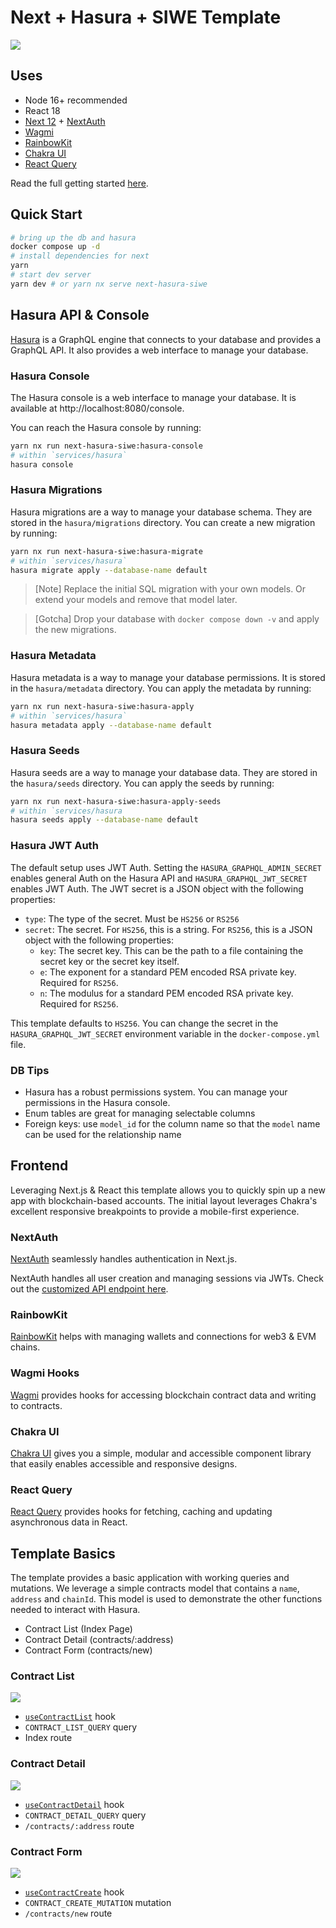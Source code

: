 # Next + Hasura + SIWE Template

![](./services/assets/contract_list.png)

## Uses

- Node 16+ recommended
- React 18
- [Next 12](https://nextjs.org) + [NextAuth](https://next-auth.js.org)
- [Wagmi](https://wagmi.sh/)
- [RainbowKit](https://www.rainbowkit.com)
- [Chakra UI](https://chakra-ui.com/)
- [React Query](https://tanstack.com/query/v4)

Read the full getting started [here](https://me.scottrepreneur.eth.limo/posts/2022-08-16---Next-Hasura-SIWE-Template/).

## Quick Start

```bash
# bring up the db and hasura
docker compose up -d
# install dependencies for next
yarn
# start dev server
yarn dev # or yarn nx serve next-hasura-siwe
```

## Hasura API & Console

[Hasura]() is a GraphQL engine that connects to your database and provides a GraphQL API. It also provides a web interface to manage your database.

### Hasura Console

The Hasura console is a web interface to manage your database. It is available at http://localhost:8080/console.

You can reach the Hasura console by running:

```bash
yarn nx run next-hasura-siwe:hasura-console
# within `services/hasura`
hasura console
```

### Hasura Migrations

Hasura migrations are a way to manage your database schema. They are stored in the `hasura/migrations` directory. You can create a new migration by running:

```bash
yarn nx run next-hasura-siwe:hasura-migrate
# within `services/hasura`
hasura migrate apply --database-name default
```

> [Note] Replace the initial SQL migration with your own models. Or extend your models and remove that model later.

> [Gotcha] Drop your database with `docker compose down -v` and apply the new migrations.

### Hasura Metadata

Hasura metadata is a way to manage your database permissions. It is stored in the `hasura/metadata` directory. You can apply the metadata by running:

```bash
yarn nx run next-hasura-siwe:hasura-apply
# within `services/hasura`
hasura metadata apply --database-name default
```

### Hasura Seeds

Hasura seeds are a way to manage your database data. They are stored in the `hasura/seeds` directory. You can apply the seeds by running:

```bash
yarn nx run next-hasura-siwe:hasura-apply-seeds
# within `services/hasura
hasura seeds apply --database-name default
```

### Hasura JWT Auth

The default setup uses JWT Auth. Setting the `HASURA_GRAPHQL_ADMIN_SECRET` enables general Auth on the Hasura API and `HASURA_GRAPHQL_JWT_SECRET` enables JWT Auth. The JWT secret is a JSON object with the following properties:

- `type`: The type of the secret. Must be `HS256` or `RS256`
- `secret`: The secret. For `HS256`, this is a string. For `RS256`, this is a JSON object with the following properties:
  - `key`: The secret key. This can be the path to a file containing the secret key or the secret key itself.
  - `e`: The exponent for a standard PEM encoded RSA private key. Required for `RS256`.
  - `n`: The modulus for a standard PEM encoded RSA private key. Required for `RS256`.

This template defaults to `HS256`. You can change the secret in the `HASURA_GRAPHQL_JWT_SECRET` environment variable in the `docker-compose.yml` file.

### DB Tips

- Hasura has a robust permissions system. You can manage your permissions in the Hasura console.
- Enum tables are great for managing selectable columns
- Foreign keys: use `model_id` for the column name so that the `model` name can be used for the relationship name

## Frontend

Leveraging Next.js & React this template allows you to quickly spin up a new app with blockchain-based accounts. The initial layout leverages Chakra's excellent responsive breakpoints to provide a mobile-first experience.

### NextAuth

[NextAuth](https://next-auth.js.org/) seamlessly handles authentication in Next.js.

NextAuth handles all user creation and managing sessions via JWTs. Check out the [customized API endpoint here](./apps/frontend/pages/api/auth/[...nextauth].ts).

### RainbowKit

[RainbowKit](https://www.rainbowkit.com/) helps with managing wallets and connections for web3 & EVM chains.

### Wagmi Hooks

[Wagmi](https://wagmi.sh/) provides hooks for accessing blockchain contract data and writing to contracts.

### Chakra UI

[Chakra UI](https://chakra-ui.com/) gives you a simple, modular and accessible component library that easily enables accessible and responsive designs.

### React Query

[React Query](https://react-query.tanstack.com/) provides hooks for fetching, caching and updating asynchronous data in React.

## Template Basics

The template provides a basic application with working queries and mutations. We leverage a simple contracts model that contains a `name`, `address` and `chainId`. This model is used to demonstrate the other functions needed to interact with Hasura.

- Contract List (Index Page)
- Contract Detail (contracts/:address)
- Contract Form (contracts/new)

### Contract List

![](./services/assets/contract_list.png)

- [`useContractList`](./apps/frontend/hooks/useContractList.ts) hook
- `CONTRACT_LIST_QUERY` query
- Index route

### Contract Detail

![](./services/assets/contract_detail.png)

- [`useContractDetail`](./apps/frontend/hooks/useContractDetail.ts) hook
- `CONTRACT_DETAIL_QUERY` query
- `/contracts/:address` route

### Contract Form

![](./services/assets/contract_form.png)

- [`useContractCreate`](./apps/frontend/hooks/useContractCreate.ts) hook
- `CONTRACT_CREATE_MUTATION` mutation
- `/contracts/new` route

